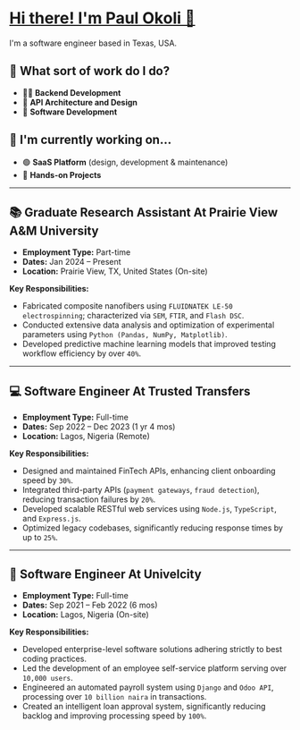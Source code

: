 # [Hi there! I'm Paul Okoli 👋](https://github.com/PaulPextra#hi-there-im-paul-okoli-)

I'm a software engineer based in Texas, USA.

## 💼 What sort of work do I do?

* 👨‍💻 **Backend Development**
* 🤔 **API Architecture and Design**
* 🌱 **Software Development**

## 🚧 I'm currently working on...

* 🟢 **SaaS Platform** (design, development & maintenance)
* 📝 **Hands-on Projects**

---

## 📚 Graduate Research Assistant At Prairie View A\&M University

* **Employment Type:** Part-time
* **Dates:** Jan 2024 – Present
* **Location:** Prairie View, TX, United States (On-site)

**Key Responsibilities:**

* Fabricated composite nanofibers using `FLUIDNATEK LE-50 electrospinning`; characterized via `SEM`, `FTIR`, and `Flash DSC`.
* Conducted extensive data analysis and optimization of experimental parameters using `Python (Pandas, NumPy, Matplotlib)`.
* Developed predictive machine learning models that improved testing workflow efficiency by over `40%`.

---

## 💻 Software Engineer At Trusted Transfers

* **Employment Type:** Full-time
* **Dates:** Sep 2022 – Dec 2023 (1 yr 4 mos)
* **Location:** Lagos, Nigeria (Remote)

**Key Responsibilities:**

* Designed and maintained FinTech APIs, enhancing client onboarding speed by `30%`.
* Integrated third-party APIs (`payment gateways`, `fraud detection`), reducing transaction failures by `20%`.
* Developed scalable RESTful web services using `Node.js`, `TypeScript`, and `Express.js`.
* Optimized legacy codebases, significantly reducing response times by up to `25%`.

---

## 🚀 Software Engineer At Univelcity

* **Employment Type:** Full-time
* **Dates:** Sep 2021 – Feb 2022 (6 mos)
* **Location:** Lagos, Nigeria (On-site)

**Key Responsibilities:**

* Developed enterprise-level software solutions adhering strictly to best coding practices.
* Led the development of an employee self-service platform serving over `10,000 users`.
* Engineered an automated payroll system using `Django` and `Odoo API`, processing over `10 billion naira` in transactions.
* Created an intelligent loan approval system, significantly reducing backlog and improving processing speed by `100%`.
